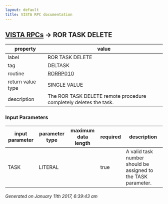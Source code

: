 ```yaml
---
layout: default
title: VISTA RPC documentation
---
```




## [VISTA RPCs](TableOfContent.md) &#8594; ROR TASK DELETE 

 property | value 
--- | --- 
 label | ROR TASK DELETE
 tag | DELTASK
 routine | [RORRP010](http://code.osehra.org/dox/Routine_RORRP010_source.html)
 return value type | SINGLE VALUE
 description | The ROR TASK DELETE remote procedure completely deletes the task.

### Input Parameters

| input parameter | parameter type | maximum data length | required | description | 
| --- | --- | --- | --- | --- | 
| TASK | LITERAL |  | true | A valid task number should be assigned to the TASK parameter. | 




 ###### Generated on January 11th 2017, 6:39:43 am